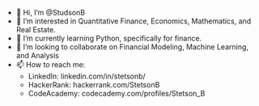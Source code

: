 - 👋 Hi, I’m @StudsonB
- 👀 I’m interested in Quantitative Finance, Economics, Mathematics, and Real Estate.
- 🌱 I’m currently learning Python, specifically for finance.
- 💞️ I’m looking to collaborate on Financial Modeling, Machine Learning, and Analysis
- 📫 How to reach me:
  - LinkedIn: linkedin.com/in/stetsonb/
  - HackerRank: hackerrank.com/StetsonB
  - CodeAcademy: codecademy.com/profiles/Stetson_B

<!---
StudsonB/StudsonB is a ✨ special ✨ repository because its `README.md` (this file) appears on your GitHub profile.
You can click the Preview link to take a look at your changes.
--->
